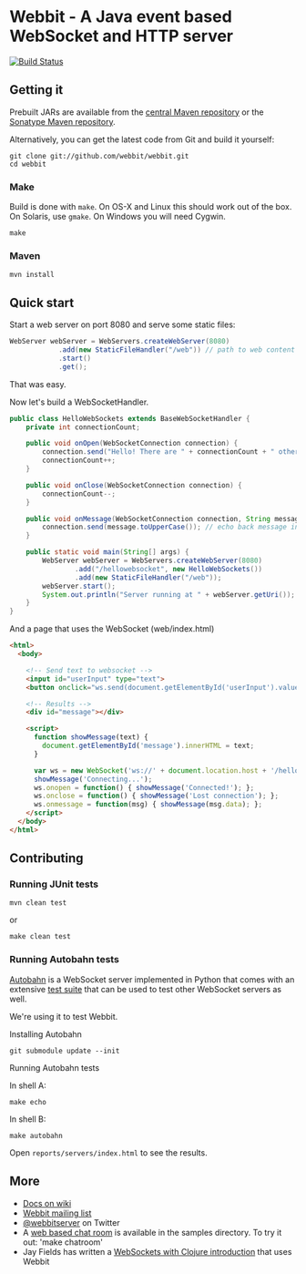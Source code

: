 # Webbit - A Java event based WebSocket and HTTP server

[![Build Status](https://secure.travis-ci.org/webbit/webbit.png)](http://travis-ci.org/webbit/webbit)

## Getting it

Prebuilt JARs are available from the [central Maven repository](http://search.maven.org/#search%7Cga%7C1%7Cwebbit) or the [Sonatype Maven repository](https://oss.sonatype.org/content/repositories/releases/org/webbitserver/webbit/).

Alternatively, you can get the latest code from Git and build it yourself:

    git clone git://github.com/webbit/webbit.git
    cd webbit

### Make

Build is done with `make`. On OS-X and Linux this should work out of the box. On Solaris, use `gmake`. On Windows you will need Cygwin.

    make

### Maven

    mvn install

## Quick start

Start a web server on port 8080 and serve some static files:

```java
WebServer webServer = WebServers.createWebServer(8080)
            .add(new StaticFileHandler("/web")) // path to web content
            .start()
            .get();
```

That was easy.

Now let's build a WebSocketHandler.

```java
public class HelloWebSockets extends BaseWebSocketHandler {
    private int connectionCount;

    public void onOpen(WebSocketConnection connection) {
        connection.send("Hello! There are " + connectionCount + " other connections active");
        connectionCount++;
    }

    public void onClose(WebSocketConnection connection) {
        connectionCount--;
    }

    public void onMessage(WebSocketConnection connection, String message) {
        connection.send(message.toUpperCase()); // echo back message in upper case
    }

    public static void main(String[] args) {
        WebServer webServer = WebServers.createWebServer(8080)
                .add("/hellowebsocket", new HelloWebSockets())
                .add(new StaticFileHandler("/web"));
        webServer.start();
        System.out.println("Server running at " + webServer.getUri());
    }
}
```

And a page that uses the WebSocket (web/index.html)

```html
<html>
  <body>

    <!-- Send text to websocket -->
    <input id="userInput" type="text">
    <button onclick="ws.send(document.getElementById('userInput').value)">Send</button>

    <!-- Results -->
    <div id="message"></div>

    <script>
      function showMessage(text) {
        document.getElementById('message').innerHTML = text;
      }

      var ws = new WebSocket('ws://' + document.location.host + '/hellowebsocket');
      showMessage('Connecting...');
      ws.onopen = function() { showMessage('Connected!'); };
      ws.onclose = function() { showMessage('Lost connection'); };
      ws.onmessage = function(msg) { showMessage(msg.data); };
    </script>
  </body>
</html>
```

## Contributing

### Running JUnit tests

    mvn clean test

or

    make clean test

### Running Autobahn tests

[Autobahn](http://www.tavendo.de/autobahn) is a WebSocket server implemented in Python that comes with an extensive
[test suite](http://www.tavendo.de/autobahn/testsuite.html) that can be used to test other WebSocket servers as well.

We're using it to test Webbit.

Installing Autobahn

    git submodule update --init

Running Autobahn tests

In shell A:

    make echo

In shell B:

    make autobahn

Open `reports/servers/index.html` to see the results.

## More

+   [Docs on wiki](https://github.com/webbit/webbit/wiki)
+   [Webbit mailing list](http://groups.google.com/group/webbit)
+   [@webbitserver](http://twitter.com/webbitserver) on Twitter
+   A [web based chat room](https://github.com/webbit/webbit/tree/master/src/test/java/samples/chatroom) is available in the samples directory. To try it out: 'make chatroom'
+   Jay Fields has written a [WebSockets with Clojure introduction](http://blog.jayfields.com/2011/02/clojure-web-socket-introduction.html) that uses Webbit

